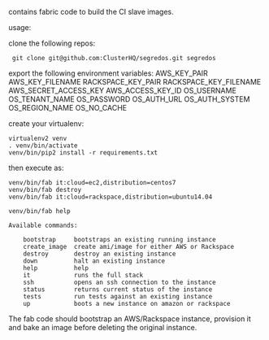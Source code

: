 contains fabric code to build the CI slave images.

usage:

clone the following repos:

     git clone git@github.com:ClusterHQ/segredos.git segredos

export the following environment variables:
    AWS_KEY_PAIR
    AWS_KEY_FILENAME
    RACKSPACE_KEY_PAIR
    RACKSPACE_KEY_FILENAME
    AWS_SECRET_ACCESS_KEY
    AWS_ACCESS_KEY_ID
    OS_USERNAME
    OS_TENANT_NAME
    OS_PASSWORD
    OS_AUTH_URL
    OS_AUTH_SYSTEM
    OS_REGION_NAME
    OS_NO_CACHE

create your virtualenv:

    virtualenv2 venv
    . venv/bin/activate
    venv/bin/pip2 install -r requirements.txt

then execute as:

    venv/bin/fab it:cloud=ec2,distribution=centos7
    venv/bin/fab destroy
    venv/bin/fab it:cloud=rackspace,distribution=ubuntu14.04

    venv/bin/fab help

    Available commands:

        bootstrap     bootstraps an existing running instance
        create_image  create ami/image for either AWS or Rackspace
        destroy       destroy an existing instance
        down          halt an existing instance
        help          help
        it            runs the full stack
        ssh           opens an ssh connection to the instance
        status        returns current status of the instance
        tests         run tests against an existing instance
        up            boots a new instance on amazon or rackspace


The fab code should bootstrap an AWS/Rackspace instance,
provision it and bake an image before deleting the original instance.